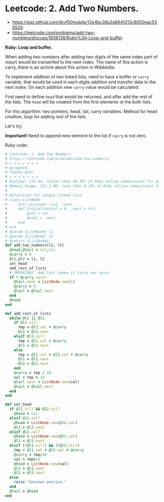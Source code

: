 # Leetcode: 2. Add Two Numbers.

- https://gist.github.com/lbvf50mobile/12e4bc38a2a6641213c8050eac53652d
- https://leetcode.com/problems/add-two-numbers/discuss/1836138/Ruby%3A-Loop-and-buffer.

**Ruby: Loop and buffer.**

When adding two numbers after adding two digits of the same index part of resurt would be transerfed to the next index. The name of this action is carry, there is an acricle about this action in Wikibedia. 

To implement addition of two linked lists, need to have a buffer or `carry` variable, that would be used in each digits addition and transfer data to the next index. On each addition new `carry` value would be calculated.

First need to define `head` that would be returned, and after add the rest of the lists. The `head` will be created from the first elements ot the both lists.

For this algorithm: two pointers, head, tail, carry variables. Method for head creation, loop for adding rest of the lists.

Let's try.

**Important!** Need to append new element to the list if `carry` is not zero.

Ruby code:
```Ruby
# Leetcode: 2. Add Two Numbers.
# https://leetcode.com/problems/add-two-numbers/
# = = = = = = =
# Accepted.
# Thanks God!
# = = = = = = =
# Runtime: 174 ms, faster than 30.36% of Ruby online submissions for Add Two Numbers.
# Memory Usage: 211.2 MB, less than 9.25% of Ruby online submissions for Add Two Numbers.
#
# Definition for singly-linked list.
# class ListNode
#     attr_accessor :val, :next
#     def initialize(val = 0, _next = nil)
#         @val = val
#         @next = _next
#     end
# end
# @param {ListNode} l1
# @param {ListNode} l2
# @return {ListNode}
def add_two_numbers(l1, l2)
  @head,@tail = nil,nil
  @carry = 0
  @l1,@l2 = l1, l2
  set_head
  add_rest_of_lists
  # IMPORTANT. Add last index if carry not zero!
  if ! @carry.zero?
    @tail.next = ListNode.new(1)
    @carry = 0
    @tail = @tail.next
  end
  @head
end

def add_rest_of_lists
  while @l1 || @l2
    if @l1.nil?
      tmp = @l2.val + @carry
      @l2 = @l2.next
    elsif @l2.nil?
      tmp = @l1.val + @carry
      @l1 = @l1.next
    else
      tmp = @l1.val + @l2.val + @carry
      @l1 = @l1.next
      @l2 = @l2.next
    end
    @carry = tmp / 10
    val = tmp % 10
    @tail.next = ListNode.new(val)
    @tail = @tail.next
  end
end

def set_head
  if @l1.nil? && @l2.nil?
    @head = nil
  elsif @l1.nil?
    @head = ListNode.new(@l2.val)
    @l2 = @l2.next
  elsif @l2.nil?
    @head = ListNode.new(@l1.val)
    @l1 = @l1.next
  elsif (!@l1.nil?) && (!@l2.nil?)
    tmp = @l1.val + @l2.val + @carry
    @carry = tmp/10
    val = tmp%10
    @head = ListNode.new(val)
    @l1 = @l1.next
    @l2 = @l2.next
  else
    raise "Unknown postion."
  end
  @tail = @head
end

```
